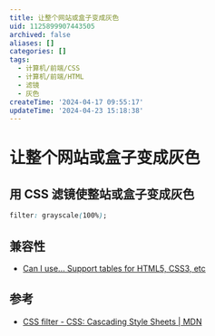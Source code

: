 ```yaml
---
title: 让整个网站或盒子变成灰色
uid: 1125899907443505
archived: false
aliases: []
categories: []
tags:
  - 计算机/前端/CSS
  - 计算机/前端/HTML
  - 滤镜
  - 灰色
createTime: '2024-04-17 09:55:17'
updateTime: '2024-04-23 15:18:38'
---
```


# 让整个网站或盒子变成灰色

## 用 CSS 滤镜使整站或盒子变成灰色

```css
filter: grayscale(100%);
```

## 兼容性

- [Can I use... Support tables for HTML5, CSS3, etc](https://caniuse.com/?search=filter)

## 参考

- [CSS filter - CSS: Cascading Style Sheets | MDN](https://developer.mozilla.org/en-US/docs/Web/CSS/filter)

